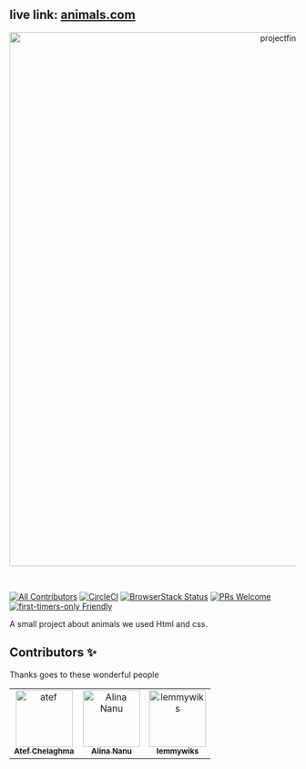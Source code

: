 ## live link:     <a href="https://64c7db21a98c6419602c7378--chimerical-moonbeam-3900f3.netlify.app/">animals.com </a>
<p align="center">
  <a href="https://codesandbox.io">
   <img width="939" alt="projectfinal" src="https://github.com/lemmywiks/css-project/assets/81826528/8e362714-13db-4e31-96b9-7a4817fa68f1">

  </a>
</p>


&nbsp;

[![All Contributors](https://img.shields.io/badge/all_contributors-3-orange.svg?style=flat-square)](#contributors-)
[![CircleCI](https://circleci.com/gh/codesandbox/codesandbox-client.svg?style=svg)](https://circleci.com/gh/codesandbox/codesandbox-client)
[![BrowserStack Status](https://www.browserstack.com/automate/badge.svg?badge_key=cVJuczlJWUtqWXhIbFN1ZjVQekF4NzNsd3phNEZRaGlWU0pHYVVkdGRFWT0tLXFtTVhaOWRySmN0ZG5QVDNDQ0g5Z0E9PQ==--79fe3eae4f149a400d396c9b12d3988f685785cf)](https://www.browserstack.com/automate/public-build/cVJuczlJWUtqWXhIbFN1ZjVQekF4NzNsd3phNEZRaGlWU0pHYVVkdGRFWT0tLXFtTVhaOWRySmN0ZG5QVDNDQ0g5Z0E9PQ==--79fe3eae4f149a400d396c9b12d3988f685785cf)
[![PRs Welcome](https://img.shields.io/badge/PRs-welcome-brightgreen.svg?style=flat-square)](http://makeapullrequest.com)
[![first-timers-only Friendly](https://img.shields.io/badge/first--timers--only-friendly-blue.svg)](http://www.firsttimersonly.com/)


A small project about animals we used Html and css.

## Contributors ✨

Thanks goes to these wonderful people

<!-- ALL-CONTRIBUTORS-LIST:START - Do not remove or modify this section -->
<!-- prettier-ignore-start -->
<!-- markdownlint-disable -->
<table>
  <tr>
    <td align="center"><a href ="https://github.com/josefcode" ><img src="https://avatars.githubusercontent.com/u/81826528?v=4" width="100px;" alt="atef"/><br /><sub><b>Atef Chelaghma</b></sub></a><br /></td>
       <td align="center"><a href ="https://github.com/nanualinav" ><img src="https://avatars.githubusercontent.com/u/22339975?v=4" width="100px;" alt="
Alina Nanu"/><br /><sub><b>
Alina Nanu</b></sub></a><br /></td>
        <td align="center"><a href ="https://github.com/lemmywiks" ><img src="https://github.com/lemmywiks/css-project/assets/81826528/a4d8ca09-95c1-4282-bbc7-fa198ad13289" width="100px;"  alt="lemmywiks"/><br /><sub><b>lemmywiks</b></sub></a><br /></td>



</table>
